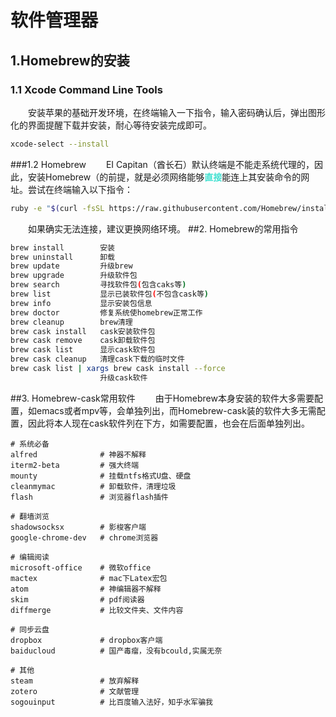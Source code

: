 # 软件管理器
## 1.Homebrew的安装
### 1.1 Xcode Command Line Tools

　　安装苹果的基础开发环境，在终端输入一下指令，输入密码确认后，弹出图形化的界面提醒下载并安装，耐心等待安装完成即可。

```sh
xcode-select --install
```
###1.2 Homebrew
　　EI Capitan（酋长石）默认终端是不能走系统代理的，因此，安装Homebrew（的前提，就是必须网络能够<font color="turquoise">**直接**</font>能连上其安装命令的网址。尝试在终端输入以下指令：

```sh
ruby -e "$(curl -fsSL https://raw.githubusercontent.com/Homebrew/install/master/install)"
```
　　如果确实无法连接，建议更换网络环境。
##2. Homebrew的常用指令
```sh
brew install 		安装
brew uninstall 		卸载
brew update			升级brew
brew upgrade		升级软件包
brew search			寻找软件包(包含caks等)
brew list			显示已装软件包(不包含cask等)
brew info			显示安装包信息
brew doctor			修复系统使homebrew正常工作
brew cleanup		brew清理
brew cask install	cask安装软件包
brew cask remove	cask卸载软件包
brew cask list		显示cask软件包
brew cask cleanup	清理cask下载的临时文件
brew cask list | xargs brew cask install --force
					升级cask软件
```
##3. Homebrew-cask常用软件
　　由于Homebrew本身安装的软件大多需要配置，如emacs或者mpv等，会单独列出，而Homebrew-cask装的软件大多无需配置，因此将本人现在cask软件列在下方，如需要配置，也会在后面单独列出。

```
# 系统必备
alfred				# 神器不解释
iterm2-beta			# 强大终端
mounty				# 挂载ntfs格式U盘、硬盘
cleanmymac			# 卸载软件，清理垃圾
flash				# 浏览器flash插件

# 翻墙浏览
shadowsocksx		# 影梭客户端
google-chrome-dev	# chrome浏览器

# 编辑阅读
microsoft-office	# 微软office
mactex				# mac下Latex宏包
atom				# 神编辑器不解释
skim				# pdf阅读器
diffmerge			# 比较文件夹、文件内容

# 同步云盘
dropbox				# dropbox客户端 
baiducloud			# 国产毒瘤，没有bcould,实属无奈 

# 其他
steam				# 放弃解释
zotero				# 文献管理
sogouinput			# 比百度输入法好，知乎水军骗我
```

